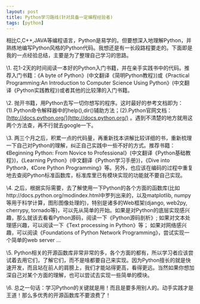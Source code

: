 ```yaml
---
layout: post
title: Python学习路线(针对具备一定编程经验者)
tags: [python]
---
```


相比C,C++,JAVA等编程语言，Python是易学的。但要想深入地理解Python，并熟练地编写Python风格的Python代码。我想还是有一长段路程要走的。下面即是我的一点经验总结，主要是为了整理自己学习的思路。

\1. 花1-2天的时间阅读一本好的Python入门书籍，并在亲手实践书中的代码。推荐入门书籍：《A byte of Python》(中文翻译《简明Python教程》)或《Practical Programming:An Introduction to Computer Science Using Python》(中文翻译《Python实践教程》)或者其他的比较薄的入门书籍。

\2. 抛开书籍，用Python去写一切你想写的程序。这时最好的参考文档即为：(1).Python命令解释器中的help(),dir()辅助方法；(2).Python官网文档：[http://docs.python.org/](http://docs.python.org/) 。遇到不清楚的地方就用这两个方法查，再不行就去google一下。

\3. 两三个月之后，积累一点的代码量，再重新找本讲解比较详细的书，重新梳理一下自己对Python的理解，纠正自己实践中一些不好的方式。推荐书籍：《Beginning Python: From Novice to Professional》(中文翻译《Python基础教程》)，《Learning Python》(中文翻译《Python学习手册》)，《Dive into Python》，《Core Python Programming》等。另外，也应该在编码的过程中重复地去查阅Python标准函数库，标准库里已有模块实现的功能就不要自己实现。

\4. 之后，根据实际需要，去了解使用一下Python的各个方面的函数库(比如http://docs.python.org/modindex.html中罗列出来的，以及matplotlib, numpy等用于科学计算，图形图像处理的)，特别是诸多的Web框架(django, web2py, cherrypy, tornado等)，可以先从简单的开始。如果是对Python的底层实现感兴趣，那么就该去看看Python源码，阅读一下《Python源码剖析》; 如果对文本处理感兴趣，可以阅读一下《Text processing in Python》等； 如果对网络感兴趣，可以阅读《Foundations of Python Network Programming》，尝试实现一个简单的web server ...

\5. Python相关的开源函数库非常非常的多，各个方面的都有，所以学习者应该尝试着去用它们，了解它们，而不是啥都要自己来实现。因为Python擅长的就是快速开发，而且站在前人的肩膀上，我们才能站得更高，看得更远。当然如果你想加深自己对某个方面的理解，也可以尝试去实现一些简单的模块。

\6. 总之一句话：学习Python的关键就是用！而且是要多用别人的。动手实践才是王道！那么多优秀的开源函数库不要浪费了！
